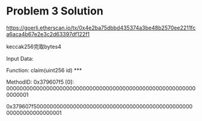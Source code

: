 # Problem 3 Solution

https://goerli.etherscan.io/tx/0x4e2ba75dbbd435374a3be48b2570ee2211fca6aca4b67e2e3c2d63397df122f1

keccak256完取bytes4

Input Data:

Function: claim(uint256 id) ***

MethodID: 0x379607f5
[0]:  0000000000000000000000000000000000000000000000000000000000000001

0x379607f50000000000000000000000000000000000000000000000000000000000000001